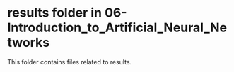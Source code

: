 # results folder in 06-Introduction_to_Artificial_Neural_Networks
This folder contains files related to results.
